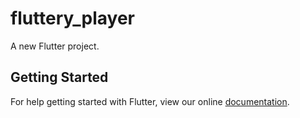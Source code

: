 # fluttery_player

A new Flutter project.

## Getting Started

For help getting started with Flutter, view our online
[documentation](https://flutter.io/).
